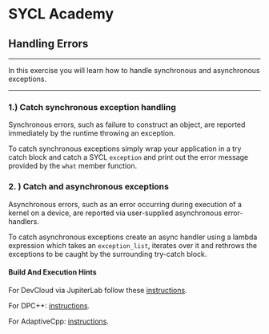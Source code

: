 # SYCL Academy

## Handling Errors

---

In this exercise you will learn how to handle synchronous and asynchronous
exceptions.

---

### 1.) Catch synchronous exception handling

Synchronous errors, such as failure to construct an object, are reported
immediately  by  the  runtime  throwing  an  exception.

To catch synchronous exceptions simply wrap your application in a try catch
block and catch a SYCL `exception` and print out the error message provided by
the `what` member function.

### 2. ) Catch and asynchronous exceptions

Asynchronous  errors, such  as  an  error  occurring  during execution of a
kernel on a device, are reported via user-supplied asynchronous error-handlers.

To catch asynchronous exceptions create an async handler using a lambda
expression which takes an `exception_list`, iterates over it and rethrows the
exceptions to be caught by the surrounding try-catch block.

#### Build And Execution Hints

For DevCloud via JupiterLab follow these [instructions](../devcloudJupyter.md).

For DPC++: [instructions](../dpcpp.md).

For AdaptiveCpp: [instructions](../adaptivecpp.md).
